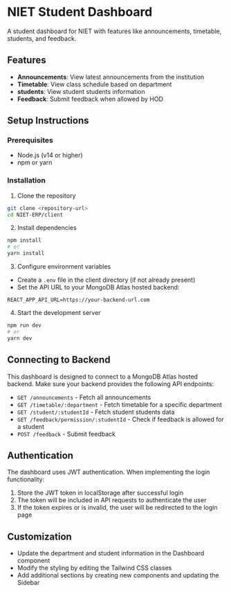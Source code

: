 # NIET Student Dashboard

A student dashboard for NIET with features like announcements, timetable, students, and feedback.

## Features

- **Announcements**: View latest announcements from the institution
- **Timetable**: View class schedule based on department
- **students**: View student students information
- **Feedback**: Submit feedback when allowed by HOD

## Setup Instructions

### Prerequisites

- Node.js (v14 or higher)
- npm or yarn

### Installation

1. Clone the repository
```bash
git clone <repository-url>
cd NIET-ERP/client
```

2. Install dependencies
```bash
npm install
# or
yarn install
```

3. Configure environment variables
- Create a `.env` file in the client directory (if not already present)
- Set the API URL to your MongoDB Atlas hosted backend:
```
REACT_APP_API_URL=https://your-backend-url.com
```

4. Start the development server
```bash
npm run dev
# or
yarn dev
```

## Connecting to Backend

This dashboard is designed to connect to a MongoDB Atlas hosted backend. Make sure your backend provides the following API endpoints:

- `GET /announcements` - Fetch all announcements
- `GET /timetable/:department` - Fetch timetable for a specific department
- `GET /student/:studentId` - Fetch student students data
- `GET /feedback/permission/:studentId` - Check if feedback is allowed for a student
- `POST /feedback` - Submit feedback

## Authentication

The dashboard uses JWT authentication. When implementing the login functionality:

1. Store the JWT token in localStorage after successful login
2. The token will be included in API requests to authenticate the user
3. If the token expires or is invalid, the user will be redirected to the login page

## Customization

- Update the department and student information in the Dashboard component
- Modify the styling by editing the Tailwind CSS classes
- Add additional sections by creating new components and updating the Sidebar